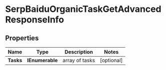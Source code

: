 # SerpBaiduOrganicTaskGetAdvancedResponseInfo


## Properties

| Name | Type | Description | Notes |
|------------ | ------------- | ------------- | -------------|
**Tasks** | **IEnumerable<SerpBaiduOrganicTaskGetAdvancedTaskInfo>** | array of tasks |[optional]|